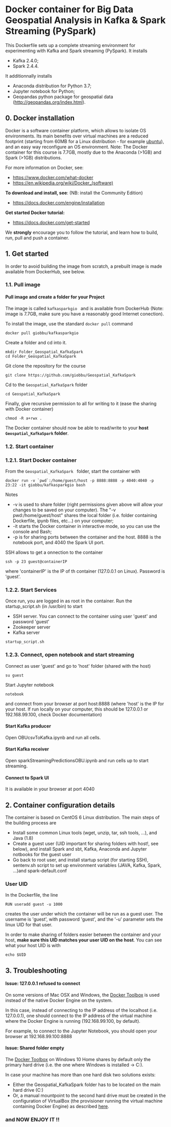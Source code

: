 # Docker container for Big Data Geospatial Analysis in Kafka & Spark Streaming (PySpark)

This Dockerfile sets up a complete streaming environment for experimenting with Kafka and Spark streaming (PySpark). It installs

* Kafka 2.4.0;
* Spark 2.4.4. 

It additionnally installs

* Anaconda distribution for Python 3.7;
* Jupyter notebook for Python; 
* Geopandas python package for geospatial data (http://geopandas.org/index.html).

## 0. Docker installation

Docker is a software container platform, which allows to isolate OS environments. Its main benefits over virtual machines are a reduced footprint (starting from 60MB for a Linux distribution - for example [ubuntu](https://hub.docker.com/_/ubuntu/)), and an easy way reconfigure an OS environment. Note: The Docker container for this course is 7.7GB, mostly due to the Anaconda (>1GB) and Spark (>1GB) distributions.

For more information on Docker, see: 

* https://www.docker.com/what-docker
* https://en.wikipedia.org/wiki/Docker_(software)

**To download and install, see**: (NB: install the Community Edition)

* https://docs.docker.com/engine/installation

**Get started Docker tutorial:**

* https://docs.docker.com/get-started

We **strongly** encourage you to follow the tutorial, and learn how to build, run, pull and push a container.

## 1. Get started

In order to avoid building the image from scratch, a prebuilt image is made available from DockerHub, see below.

### 1.1. Pull image

#### Pull image and create a folder for your Project

The image is called ```kafkasparkgio ``` and is available from DockerHub (Note: image is 7.7GB, make sure you have a reasonably good Internet conection).

To install the image, use the standard ```docker pull``` command 

```
docker pull giobbu/kafkasparkgio
```

Create a folder and cd into it.

```
mkdir Folder_Geospatial_KafkaSpark 
cd Folder_Geospatial_KafkaSpark 
```

Git clone the repository for the course

```
git clone https://github.com/giobbu/Geospatial_KafkaSpark
```

Cd to the `Geospatial_KafkaSpark` folder

```
cd Geospatial_KafkaSpark
```

Finally, give recursive permission to all for writing to it (ease the sharing with Docker container)

```
chmod -R a+rwx .
```

The Docker container should now be able to read/write to your **host ```Geospatial_KafkaSpark``` folder**.

### 1.2. Start container

### 1.2.1. Start Docker container

From the ```Geospatial_KafkaSpark ``` folder, start the container with

```
docker run -v `pwd`:/home/guest/host -p 8888:8888 -p 4040:4040 -p 23:22 -it giobbu/kafkasparkgio bash

```

Notes

* -v is used to share folder (right permissions given above will allow your changes to be saved on your computer). The "-v pwd:/home/guest/host" shares the local folder (i.e. folder containing Dockerfile, ipynb files, etc...) on your computer; 
* -it starts the Docker container in interactive mode, so you can use the console and Bash;
* -p is for sharing ports between the container and the host. 8888 is the notebook port, and 4040 the Spark UI port.

SSH allows to get a onnection to the container

```
ssh -p 23 guest@containerIP
```

where 'containerIP' is the IP of th container (127.0.0.1 on Linux). Password is 'guest'.


### 1.2.2. Start Services 

Once run, you are logged in as root in the container. Run the startup_script.sh (in /usr/bin) to start

* SSH server. You can connect to the container using user 'guest' and password 'guest'
* Zookeeper server
* Kafka server

```
startup_script.sh
```

### 1.2.3. Connect, open notebook and start streaming

Connect as user 'guest' and go to 'host' folder (shared with the host)

```
su guest
```

Start Jupyter notebook

```
notebook
```

and connect from your browser at port host:8888 (where 'host' is the IP for your host. If run locally on your computer, this should be 127.0.0.1 or 192.168.99.100, check Docker documentation)

#### Start Kafka producer

Open OBUcsvToKafka.ipynb and run all cells.

#### Start Kafka receiver

Open sparkStreamingPredictionsOBU.ipynb and run cells up to start streaming.

#### Connect to Spark UI

It is available in your browser at port 4040


## 2. Container configuration details

The container is based on CentOS 6 Linux distribution. The main steps of the building process are

* Install some common Linux tools (wget, unzip, tar, ssh tools, ...), and Java (1.8)
* Create a guest user (UID important for sharing folders with host!, see below), and install Spark and sbt, Kafka, Anaconda and Jupyter notbooks for the guest user
* Go back to root user, and install startup script (for starting SSH), sentenv.sh script to set up environment variables (JAVA, Kafka, Spark, ...)and spark-default.conf 


### User UID

In the Dockerfile, the line

```
RUN useradd guest -u 1000
```

creates the user under which the container will be run as a guest user. The username is 'guest', with password 'guest', and the '-u' parameter sets the linux UID for that user.

In order to make sharing of folders easier between the container and your host, **make sure this UID matches your user UID on the host**. You can see what your host UID is with

```
echo $UID
```

## 3. Troubleshooting

#### Issue: 127.0.0.1 refused to connect

On some versions of Mac OSX and Windows, the [Docker Toolbox](https://docs.docker.com/toolbox/toolbox_install_windows/) is used instead of the native Docker Engine on the system.

In this case, instead of connecting to the IP address of the localhost (i.e. 127.0.0.1), one should connect to the IP address of the virtual machine where the Docker Engine is running (192.168.99.100, by default).

For example, to connect to the Jupyter Notebook, you should open your browser at 192.168.99.100:8888

#### Issue: Shared folder empty

The [Docker Toolbox](https://docs.docker.com/toolbox/toolbox_install_windows/) on Windows 10 Home shares by default only the primary hard drive (i.e. the one where Windows is installed -> C:).

In case your machine has more than one hard disk two solutions exists:
- Either the Geospatial_KafkaSpark folder has to be located on the main hard drive (C:) 
- Or, a manual mountpoint to the second hard drive must be created in the configuration of VirtualBox (the provisioner running the virtual machine containing Docker Engine) as described [here](https://stackoverflow.com/questions/48828406/unable-to-share-volume-with-docker-toolbox-on-windows-10).

### and NOW ENJOY IT !! 
